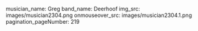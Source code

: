 musician_name: Greg
band_name: Deerhoof
img_src: images/musician2304.png
onmouseover_src: images/musician2304.1.png
pagination_pageNumber: 219